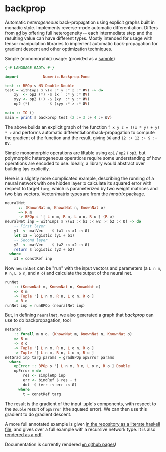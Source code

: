 backprop
========

Automatic *heterogeneous* back-propagation using explicit graphs built in monadic
style.  Implements reverse-mode automatic differentiation.  Differs from [ad][]
by offering full heterogeneity -- each intermediate step and the resulting
value can have different types.  Mostly intended for usage with tensor
manipulation libraries to implement automatic back-propagation for gradient
descent and other optimization techniques.

[ad]: http://hackage.haskell.org/package/ad

Simple (monomorphic) usage: (provided as a [sample][monotest])

[monotest]: https://github.com/mstksg/backprop/blob/master/samples/MonoTest.hs

~~~haskell
{-# LANGUAGE GADTs #-}

import           Numeric.Backprop.Mono

test :: BPOp s N3 Double Double
test = withInps $ \(x :* y :* z :* ØV) -> do
    xy  <- op2 (*) -$ (x   :* y :* ØV)
    xyy <- op2 (+) -$ (xy  :* y :* ØV)
    op2 (*)        -$ (xyy :* z :* ØV)

main :: IO ()
main = print $ backprop test (2 :+ 3 :+ 4 :+ ØV)
~~~

The above builds an explicit graph of the function `f x y z = ((x * y) + y) * z`
and performs automatic differentiation/back-propagation to compute the gradient
of the function and the result, giving `36` and `12 :+ 12 :+ 9 :+ ØV`.

Simple monomorphic operations are liftable using `op1` / `op2` / `op3`, but
polymorphic heterogeneous operations require some understanding of how
operations are encoded to use.  Ideally, a library would abstract over building
`Op`s explicitly.

Here is a slightly more complicated example, describing the running of a neural
network with one hidden layer to calculate its squared error with respect to
target `targ`, which is parameterized by two weight matrices and two bias
vectors.  Vector/matrix types are from the *hmatrix* package.

~~~haskell
neuralNet
      :: (KnownNat m, KnownNat n, KnownNat o)
      => R m
      -> BPOp s '[ L n m, R n, L o n, R o ] (R o)
neuralNet inp = withInps $ \(w1 :< b1 :< w2 :< b2 :< Ø) -> do
    -- First layer
    y1  <- matVec   -$ (w1 :< x1 :< Ø)
    let x2 = logistic (y1 + b1)
    -- Second layer
    y2  <- matVec   -$ (w2 :< x2 :< Ø)
    return $ logistic (y2 + b2)
  where
    x1 = constRef inp
~~~

Now `neuralNet` can be "run" with the input vectors and parameters (a
`L n m`, `R n`, `L o n`, and `R o`) and calculate the output of the
neural net.

~~~haskell
runNet
    :: (KnownNat m, KnownNat n, KnownNat o)
    => R m
    -> Tuple '[ L n m, R n, L o n, R o ]
    -> R o
runNet inp = runBPOp (neuralNet inp)
~~~

But, in defining `neuralNet`, we also generated a graph that *backprop* can
use to do backpropagation, too!

~~~haskell
netGrad
    :: forall m n o. (KnownNat m, KnownNat n, KnownNat o)
    => R m
    -> R o
    -> Tuple '[ L n m, R n, L o n, R o ]
    -> Tuple '[ L n m, R n, L o n, R o ]
netGrad inp targ params = gradBPOp opError params
  where
    opError :: BPOp s '[ L n m, R n, L o n, R o ] Double
    opError = do
        res <- simpleOp inp
        err <- bindRef $ res - t
        dot -$ (err :< err :< Ø)
      where
        t = constRef targ
~~~

The result is the gradient of the input tuple's components, with respect
to the `Double` result of `opError` (the squared error).  We can then use
this gradient to do gradient descent.

A more full annotated example is given [in the repository as a literate haskell
file][neuraltest], and gives over a full example with a recursive network type.
It is also [rendered as a pdf][neuraltest-pdf].

[neuraltest]: https://github.com/mstksg/backprop/blob/master/samples/NeuralTest.lhs
[neuraltest-pdf]: https://github.com/mstksg/backprop/blob/master/renders/NeuralTest.pdf

Documentation is currently rendered [on github pages][docs]!

[docs]: https://mstksg.github.io/backprop
